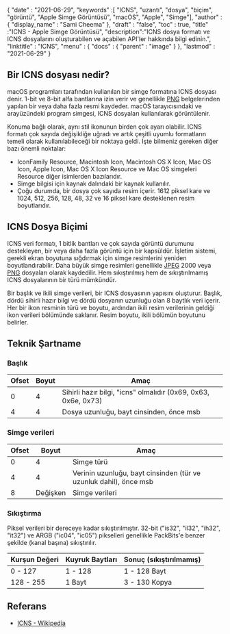 {
  "date" : "2021-06-29",
  "keywords" :[ "ICNS", "uzantı", "dosya", "biçim", "görüntü", "Apple Simge Görüntüsü", "macOS", "Apple", "Simge"],
  "author" : {
    "display_name" : "Sami Cheema"
},
  "draft" : "false",
  "toc" : true,
  "title" :"ICNS - Apple Simge Görüntüsü",
  "description":"ICNS dosya formatı ve ICNS dosyalarını oluşturabilen ve açabilen API'ler hakkında bilgi edinin.",
  "linktitle" : "ICNS",
  "menu" : {
    "docs" : {
      "parent" : "image"
}
},
  "lastmod" : "2021-06-29"
}

## Bir ICNS dosyası nedir? ##

macOS programları tarafından kullanılan bir simge formatına ICNS dosyası denir. 1-bit ve 8-bit alfa bantlarına izin verir ve genellikle [PNG](/tr/image/png/) belgelerinden yapılan bir veya daha fazla resmi kaydeder. macOS tarayıcısındaki ve arayüzündeki program simgesi, ICNS dosyaları kullanılarak görüntülenir.

Konuma bağlı olarak, aynı stil ikonunun birden çok ayarı olabilir. ICNS formatı çok sayıda değişikliğe uğradı ve artık çeşitli uyumlu formatların temeli olarak kullanılabileceği bir noktaya geldi. İşte bilmeniz gereken diğer bazı önemli noktalar:

* IconFamily Resource, Macintosh Icon, Macintosh OS X Icon, Mac OS Icon, Apple Icon, Mac OS X Icon Resource ve Mac OS simgeleri Resource diğer isimlerden bazılarıdır.
* Simge bilgisi için kaynak dalındaki bir kaynak kullanılır.
* Çoğu durumda, bir dosya çok sayıda resim içerir. 1612 piksel kare ve 1024, 512, 256, 128, 48, 32 ve 16 piksel kare desteklenen resim boyutlarıdır.


## ICNS Dosya Biçimi ##

ICNS veri formatı, 1 bitlik bantları ve çok sayıda görüntü durumunu destekleyen, bir veya daha fazla görüntü için bir kapsüldür.
İşletim sistemi, gerekli ekran boyutuna sığdırmak için simge resimlerini yeniden boyutlandırabilir. Daha büyük simge resimleri genellikle [JPEG](/tr/image/jpeg/) 2000 veya [PNG](/tr/image/png/) dosyaları olarak kaydedilir. Hem sıkıştırılmış hem de sıkıştırılmamış ICNS dosyalarının bir türü mümkündür.

Bir başlık ve ikili simge verileri, bir ICNS dosyasının yapısını oluşturur. Başlık, dördü sihirli hazır bilgi ve dördü dosyanın uzunluğu olan 8 baytlık veri içerir. Her bir ikon resminin türü ve boyutu, ardından ikili resim verilerinin geldiği ikon verileri bölümünde saklanır. Resim boyutu, ikili bölümün boyutunu belirler.

## Teknik Şartname ##

### Başlık ###

|Ofset|Boyut|Amaç
---|---|---|
|0|4|Sihirli hazır bilgi, "icns" olmalıdır (0x69, 0x63, 0x6e, 0x73)
|4|4|Dosya uzunluğu, bayt cinsinden, önce msb


### Simge verileri ###

|Ofset|Boyut|Amaç
---|---|---|
|0|4|Simge türü
|4|4|Verinin uzunluğu, bayt cinsinden (tür ve uzunluk dahil), önce msb
|8|Değişken|Simge verileri

### Sıkıştırma ###

Piksel verileri bir dereceye kadar sıkıştırılmıştır. 32-bit ("is32", "il32", "ih32", "it32") ve ARGB ("ic04", "ic05") pikselleri genellikle PackBits'e benzer şekilde (kanal başına) sıkıştırılır.

|Kurşun Değeri|Kuyruk Baytları|Sonuç (sıkıştırılmamış)
---|---|---|
|0 - 127|1 - 128|1 - 128 Bayt
|128 - 255|1 Bayt|3 - 130 Kopya

## Referans ##

* [ICNS - Wikipedia](https://en.wikipedia.org/wiki/Apple_Icon_Image_format)

